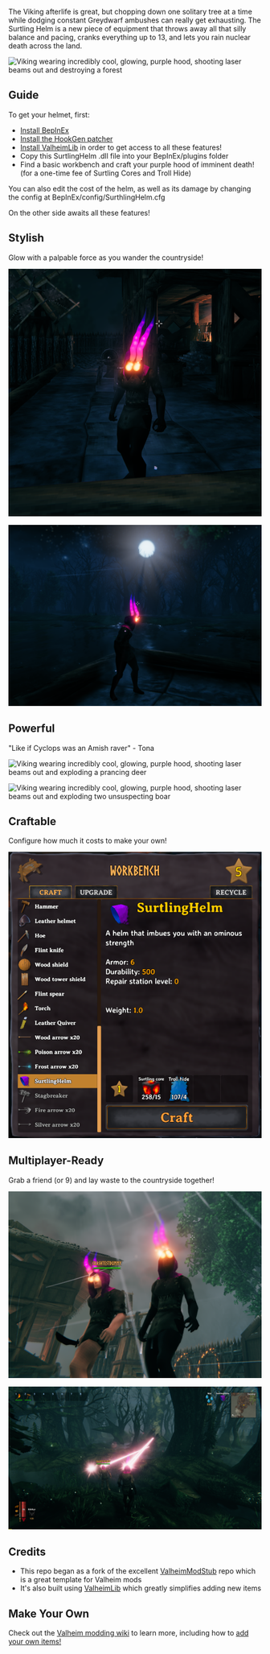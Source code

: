 The Viking afterlife is great, but chopping down one solitary tree at a time while dodging constant Greydwarf ambushes can really get exhausting. The Surtling Helm is a new piece of equipment that throws away all that silly balance and pacing, cranks everything up to 13, and lets you rain nuclear death across the land.

![Viking wearing incredibly cool, glowing, purple hood, shooting laser beams out and destroying a forest](pics/Deforest.gif)

## Guide

To get your helmet, first:

* [Install BepInEx](https://valheim.thunderstore.io/package/denikson/BepInExPack_Valheim/)
* [Install the HookGen patcher](https://valheim.thunderstore.io/package/ValheimModding/HookGenPatcher/)
* [Install ValheimLib](https://valheim.thunderstore.io/package/ValheimModding/ValheimLib/) in order to get access to all these features!
* Copy this SurtlingHelm .dll file into your BepInEx/plugins folder
* Find a basic workbench and craft your purple hood of imminent death! (for a one-time fee of Surtling Cores and Troll Hide)

You can also edit the cost of the helm, as well as its damage by changing the config at BepInEx/config/SurthlingHelm.cfg

On the other side awaits all these features!

## Stylish

Glow with a palpable force as you wander the countryside!

![Viking wearing incredibly cool glowing helm](pics/Stylish.png)

![Viking wearing incredibly cool glowing helm, sillhouetted by the moon](pics/Stylish2.png)

## Powerful

"Like if Cyclops was an Amish raver" - Tona

![Viking wearing incredibly cool, glowing, purple hood, shooting laser beams out and exploding a prancing deer](pics/DeerKiller.gif)

![Viking wearing incredibly cool, glowing, purple hood, shooting laser beams out and exploding two unsuspecting boar](pics/BoarKiller.gif)

## Craftable

Configure how much it costs to make your own!

![Surtling Helm in the crafting menu](pics/Crafting.png)

## Multiplayer-Ready

Grab a friend (or 9) and lay waste to the countryside together!

![Two incredibly cool vikings with glowing helms](pics/Multiplayer1.png)

![Two incredibly cool vikings with glowing helms lasering down enemies in a swamp](pics/Multiplayer2.png)

## Credits

* This repo began as a fork of the excellent [ValheimModStub](https://github.com/sirskunkalot/ValheimModStub) repo which is a great template for Valheim mods
* It's also built using [ValheimLib](https://github.com/Valheim-Modding/ValheimLib) which greatly simplifies adding new items

## Make Your Own

Check out the [Valheim modding wiki](https://github.com/Valheim-Modding/Wiki/wiki) to learn more, including how to [add your own items!](https://github.com/Valheim-Modding/Wiki/wiki/Custom-Item-and-Recipe-Creation)

